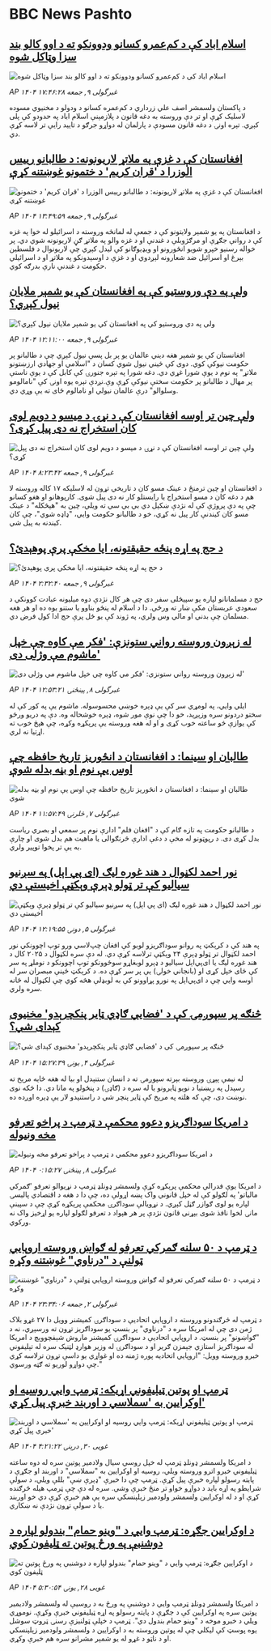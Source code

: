 # BBC News Pashto## [اسلام اباد کې د کم‌عمرو کسانو ودوونکو ته د اوو کالو بند سزا وټاکل شوه](https://www.bbc.com/pashto/articles/c23mrn8pym7o?at_campaign=githubrss)![اسلام اباد کې د کم‌عمرو کسانو ودوونکو ته د اوو کالو بند سزا وټاکل شوه](https://ichef.bbci.co.uk/ace/standard/240/cpsprodpb/2504/live/e09120b0-3d79-11f0-bace-e1270fc31f5e.jpg)_AP ۱۴۰۴ غبرگولی ۹, جمعه ۱۷:۴۶:۲۸_د پاکستان ولسمشر اصف علي زرداري د کم‌عمره کسانو د ودولو د مخنیوي مسوده لاسلیک کړې او تر دې وروسته به دغه قانون د پلازمېنې اسلام اباد په حدودو کې پلی کېږي. 
تېره اونۍ د دغه قانون مسودې د پارلمان له دواړو جرګو د تایید رایې تر لاسه کړې دي.## [افغانستان کې د غزې په ملاتړ لاریونونه: د طالبانو رییس الوزرا د 'قران کریم' د ختمونو غوښتنه کړې](https://www.bbc.com/pashto/articles/clyg1l2z4ylo?at_campaign=githubrss)![افغانستان کې د غزې په ملاتړ لاریونونه: د طالبانو رییس الوزرا د 'قران کریم' د ختمونو غوښتنه کړې](https://ichef.bbci.co.uk/ace/standard/240/cpsprodpb/9e54/live/30e47f70-3d4e-11f0-aae2-5bee53092d50.jpg)_AP ۱۴۰۴ غبرگولی ۹, جمعه ۱۳:۴۹:۵۹_د افغانستان په یو شمېر ولایتونو کې د جمعې له لمانځه وروسته د اسرائیلو له خوا په غزه کې د روانې جګړې او مرګژوبلې د غندنې او د غزه والو په ملاتړ ګڼ لاریونونه شوي دي. پر خواله رسنیو خپرو شویو انځورونو او ویډیوګانو کې لیدل کېږي چې لاریونوال د فلسطین بېرغ او اسرائیل ضد شعارونه لېږدوي او د غزې د اوسېدونکو په ملاتړ او د اسرائیلي حکومت د غندنې نارې بدرګه کوي.## [ولې په دې وروستیو کې په افغانستان کې یو شمېر ملایان نیول کېږي؟](https://www.bbc.com/pashto/articles/c3v5ng65r00o?at_campaign=githubrss)![ولې په دې وروستیو کې په افغانستان کې یو شمېر ملایان نیول کېږي؟](https://ichef.bbci.co.uk/ace/standard/240/cpsprodpb/21c8/live/10172000-3bd1-11f0-8283-4734317e1fd0.jpg)_AP ۱۴۰۴ غبرگولی ۹, جمعه ۱۲:۱۱:۰۰_افغانستان کې یو شمېر هغه دیني عالمان یو پر بل پسې نیول کېږي چې د طالبانو پر حکومت نیوکې کوي. دوی کې ځیني نیول شوي کسان د "اسلامي او جهادي ارزښتونو ملاتړ" په نوم د یوې شورا غړي دي. دغه شورا په تېره جنورۍ کې کابل کې د یوې ناستې پر مهال د طالبانو پر حکومت سختې نیوکې کړې وې.نږدې تېره یوه اونۍ کې "نامالومو وسلوالو" درې عالمان نیولي او نامالوم ځای ته یې وړي دي.## [ولې چین تر اوسه افغانستان کې د نړۍ د میسو د دویم لوی کان استخراج نه دی پیل کړی؟](https://www.bbc.com/pashto/articles/c0eqq3yzwe1o?at_campaign=githubrss)![ولې چین تر اوسه افغانستان کې د نړۍ د میسو د دویم لوی کان استخراج نه دی پیل کړی؟](https://ichef.bbci.co.uk/ace/standard/240/cpsprodpb/609f/live/de43af10-3d49-11f0-b6e6-4ddb91039da1.jpg)_AP ۱۴۰۴ غبرگولی ۹, جمعه ۸:۲۳:۴۲_د افغانستان او چین ترمنځ د عینک مسو کان د تاریخي تړون له لاسلیکه ۱۷ کاله وروسته لا هم د دغه کان د مسو استخراج يا رايستلو کار نه دی پیل شوی.
کارپوهانو او هغو کسانو چې په دې پروژې کې له نژدې ښکېل دي بي بي سي ته ویلي، چین به "هېڅکله" د عینک مسو کان کیندنې کار پیل نه کړي، خو د طالبانو حکومت وايي، "ډاډه شوي"، چې کان کیندنه به پیل شي.## [د حج په اړه پنځه حقیقتونه، ایا مخکې پرې پوهېدئ؟](https://www.bbc.com/pashto/articles/c04ev24ry0qo?at_campaign=githubrss)![د حج په اړه پنځه حقیقتونه، ایا مخکې پرې پوهېدئ؟](https://ichef.bbci.co.uk/ace/standard/240/cpsprodpb/21ac/live/4fd0f630-3ce4-11f0-aa24-d1c64c46ace6.jpg)_AP ۱۴۰۴ غبرگولی ۹, جمعه ۲:۳۲:۴۰_حج د مسلمانانو لپاره یو سپېڅلی سفر دی چې هر کال نژدې دوه میلیونه عبادت کوونکي د سعودي عربستان مکې ښار ته ورځي. دا د اسلام له پنځو بناوو یا ستنو یوه ده او هر هغه مسلمان چې بدني او مالي وس ولري، په ژوند کې یو ځل پرې حج ادا کول فرض دي.## [ له زېږون وروسته رواني ستونزې: 'فکر مې کاوه چې خپل ماشوم مې وژلی دی'](https://www.bbc.com/pashto/articles/c3wd75g834yo?at_campaign=githubrss)![ له زېږون وروسته رواني ستونزې: 'فکر مې کاوه چې خپل ماشوم مې وژلی دی'](https://ichef.bbci.co.uk/ace/standard/240/cpsprodpb/fd2c/live/59b51f20-2a5e-11f0-b26b-ab62c890638b.jpg)_AP ۱۴۰۴ غبرگولی ۸, پينځنۍ ۱۲:۵۳:۲۱_ایلي وايي، په لومړي سر کې یې ډېره خوښي محسوسوله. ماشوم یې په کور کې له سختو دردونو سره وزېږېد، خو دا چې نوې مور شوه، ډېره خوشحاله وه. دې په دریو ورځو کې یوازې څو ساعته خوب کړی و او له هغه وروسته یې پرېکړه وکړه، چې هېڅ خوب ته اړتیا نه لري.## [طالبان او سینما: د افغانستان د انځوریز تاریخ حافظه چې اوس یې نوم او بڼه بدله شوې](https://www.bbc.com/pashto/articles/c4gezpye5dno?at_campaign=githubrss)![طالبان او سینما: د افغانستان د انځوریز تاریخ حافظه چې اوس یې نوم او بڼه بدله شوې](https://ichef.bbci.co.uk/ace/standard/240/cpsprodpb/adcc/live/41f3cfb0-395b-11f0-8947-7d6241f9fce9.jpg)_AP ۱۴۰۴ غبرگولی ۷, څلرنۍ ۱۱:۵۷:۴۹_د طالبانو حکومت په تازه ګام کې د "افغان فلم" ادارې نوم پر سمعي او بصري ریاست بدل کړی دی. د رپوټونو له مخې د دغې ادارې څرنګوالی یا ماهیت هم بدل شوی او چارې به یې تر پخوا توپیر ولري.## [نور احمد لکڼوال د هند غوره لیګ (ای پي اېل) په سږنيو سیالیو کې تر ټولو ډېرې وېکټې اخیستې دي](https://www.bbc.com/pashto/articles/cy5e02er6d1o?at_campaign=githubrss)![نور احمد لکڼوال د هند غوره لیګ (ای پي اېل) په سږنيو سیالیو کې تر ټولو ډېرې وېکټې اخیستې دي](https://ichef.bbci.co.uk/ace/standard/240/cpsprodpb/db0d/live/3cb91cc0-3a29-11f0-96c3-cf669419a2b0.jpg)_AP ۱۴۰۴ غبرگولی ۵, دونۍ ۱۲:۱۹:۵۵_په هند کې د کرېکټ په روانو سوداګریزو لوبو کې افغان چپ‌لاسي ورو توپ اچوونکي نور احمد لکڼوال تر ټولو ډېرې ۲۴ وېکټې ترلاسه کړې دي.
له دې سره لکڼوال د ۲۰۲۵ کال د هند غوره لیګ یا ای‌پي‌اېل سیالیو د ډېرو لوبغاړو سوځوونکو توپ اچوونکو د نوملړ په سر کې ځای خپل کړی او (بانجاني خولۍ) یې پر سر کړې ده.
د کرېکټ ځینې مبصران سر له اوسه وايي چې د ای‌پي‌اېل په نورو پړاوونو کې به لوبډلې هڅه کوي چې لکڼوال له ځانه سره ولري.## [څنګه پر سپوږمۍ کې د 'فضايي ګاډي ټایر پنکچرېدو' مخنیوی کېدای شي؟](https://www.bbc.com/pashto/articles/ckgrjevw71wo?at_campaign=githubrss)![څنګه پر سپوږمۍ کې د 'فضايي ګاډي ټایر پنکچرېدو' مخنیوی کېدای شي؟](https://ichef.bbci.co.uk/ace/standard/240/cpsprodpb/f9a1/live/8607cd20-2405-11f0-a686-ebbae6481125.jpg)_AP ۱۴۰۴ غبرگولی ۴, يونۍ ۱۵:۲۷:۳۹_له نیمې پېړۍ وروسته بېرته سپوږمۍ ته د انسان ستنېدل او بیا له هغه ځایه مریخ ته رسېدل په ریښتیا د نويو ټایرونو یا له سره د (ګاډۍ) د پنځولو په مانا دي.
دا ځکه نوی نوښت دی، چې که هلته په مریخ کې ټایر پنچر شي د راستنېدو لار یې ډېره اوږده ده.## [د امریکا سوداګریزو دعوو محکمې د ټرمپ د پراخو تعرفو مخه ونیوله](https://www.bbc.com/pashto/articles/cgr51we75vyo?at_campaign=githubrss)![د امریکا سوداګریزو دعوو محکمې د ټرمپ د پراخو تعرفو مخه ونیوله](https://ichef.bbci.co.uk/ace/standard/240/cpsprodpb/c965/live/ee7d42e0-3c42-11f0-aa24-d1c64c46ace6.jpg)_AP ۱۴۰۴ غبرگولی ۸, پينځنۍ ۰:۱۵:۲۷_د امریکا یوې فدرالي محکمې پرېکړه کړې ولسمشر ډونلډ ټرمپ د نړیوالو تعرفو 'ګمرکي مالیاتو' په لګولو کې له خپل قانوني واک پښه اړولې ده، چې دا د هغه د اقتصادي‌ پالیسۍ لپاره یو لوی ګوازر ګڼل کېږي.
د نړویالې سوداګرۍ محکمې پرېکړه کړې چې د سپینې مانۍ لخوا نافذ شوی بېړنی قانون نژدې پر هر هېواد د تعرفو لګولو لپاره یو اړخیز واک نه ورکوي.## [د ټرمپ د ۵۰ سلنه ګمرکي تعرفو له ګواښ وروسته اروپايي ټولنې د "درناوي" غوښتنه وکړه](https://www.bbc.com/pashto/articles/cx2x903rgnvo?at_campaign=githubrss)![د ټرمپ د ۵۰ سلنه ګمرکي تعرفو له ګواښ وروسته اروپايي ټولنې د "درناوي" غوښتنه وکړه](https://ichef.bbci.co.uk/ace/standard/240/cpsprodpb/638f/live/ddfea6e0-3853-11f0-8947-7d6241f9fce9.jpg)_AP ۱۴۰۴ غبرگولی ۲, جمعه ۲۳:۳۴:۰۶_د ټرمپ له څرګندونو وروسته د اروپايي اتحادیې د سوداګرۍ کمیشنر وویل دا ۲۷ غړو بلاک ژمن دی چې له امریکا سره د "درناوي" پر بنسټ یو سوداګریز تړون ته ورسېږي، نه د "ګواښونو" پر بنسټ.
د اروپايي اتحادیې د سوداګرۍ کمیشنر ماروش شېفچووېچ د امریکا له سوداګریز استازي جېمزن ګریر او د سوداګرۍ له وزیر هوارډ لټنیک سره له تېلیفوني خبرو وروسته وویل:
"اروپایي اتحادیه پوره ژمنه ده او غواړي یو داسې تړون ترلاسه کړي چې دواړو لوریو ته ګټه ورسوي."## [ټرمپ او پوتین ټیلیفوني اړیکه: ټرمپ وايي روسیه او اوکرایین به 'سملاسي د اوربند خبرې پیل کړي'](https://www.bbc.com/pashto/articles/cm2yynzyk54o?at_campaign=githubrss)![ټرمپ او پوتین ټیلیفوني اړیکه: ټرمپ وايي روسیه او اوکرایین به 'سملاسي د اوربند خبرې پیل کړي'](https://ichef.bbci.co.uk/ace/standard/240/cpsprodpb/20f6/live/64921410-3531-11f0-8947-7d6241f9fce9.jpg)_AP ۱۴۰۴ غویی ۳۰, درېنۍ ۴:۲۱:۲۲_د امریکا ولسمشر ډونلډ ټرمپ له خپل روسي سيال ولادمير پوتين سره له دوه ساعته ټيليفوني خبرو اترو وروسته ويلي، روسيه او اوکرايين به "سملاسي" د اوربند او جګړې د پايته رسولو لپاره خبرې پيل کړې. ټرمپ چې دا خبرې "ډېرې ښې" بللې ويلي، د سولې شرايطو په اړه بايد د دواړو خواو تر منځ خبرې وشي. سره له دې چې ټرمپ هيله څرګنده کړې او د له اوکرايين ولسمشر ولودمير زېلېنسکي سره يې هم خبرې کړې دي خو اوربند يا د سولې تړون نژدې نه ښکاري.## [د اوکرايين جګړه: ټرمپ وايي د "وینو حمام" بندولو لپاره د دوشنبې په ورځ پوتین ته ټليفون کوي](https://www.bbc.com/pashto/articles/cy5en6np2z2o?at_campaign=githubrss)![د اوکرايين جګړه: ټرمپ وايي د "وینو حمام" بندولو لپاره د دوشنبې په ورځ پوتین ته ټليفون کوي](https://ichef.bbci.co.uk/ace/standard/240/cpsprodpb/589d/live/c8920360-33a8-11f0-8519-3b5a01ebe413.jpg)_AP ۱۴۰۴ غویی ۲۸, يونۍ ۵:۳۰:۵۴_د امریکا ولسمشر ډونلډ ټرمپ وايي د دوشنبې په ورځ به د روسيې له ولسمشر ولاديمير پوتین سره په اوکرايين کې د جګړې د پايته رسولو په اړه ټيليفوني خبرې وکړې. نوموړي ويلي د خبرو موخه د "وينو حمام بندول دي". ټرمپ د خپلې ټولنيزې رسنۍ ټروټ سوشل يوه پوسټ کې ليکلي چې له پوتین وروسته به د اوکرايین د ولسمشر ولودمير زېلېنسکي او د ناټو د غړو له يو شمېر مشرانو سره هم خبرې وکړي.